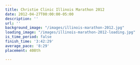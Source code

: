 ```yaml
---
title: Christie Clinic Illinois Marathon 2012
date: 2012-04-27T00:00:00-05:00
description: ''
url: ''
background_image: "/images/illinois-marathon-2012.jpg"
loading_image: "/images/illinois-marathon-2012-loading.jpg"
is_time_period: false
finish_time: '3:42:29'
average_pace: '8:29'
placement: 408th

---
```

